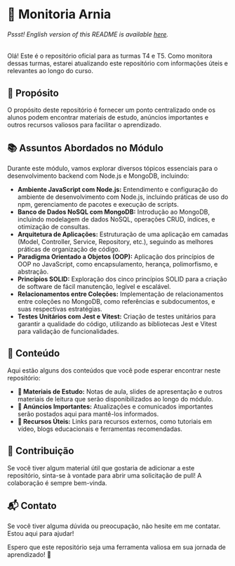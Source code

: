 # 🌟 Monitoria Arnia

###### _Pssst! English version of this README is available [here](./EN_US.md)._

Olá! Este é o repositório oficial para as turmas T4 e T5. Como monitora dessas turmas, estarei atualizando este repositório com informações úteis e relevantes ao longo do curso.

## 🎯 Propósito

O propósito deste repositório é fornecer um ponto centralizado onde os alunos podem encontrar materiais de estudo, anúncios importantes e outros recursos valiosos para facilitar o aprendizado.

## 📚 Assuntos Abordados no Módulo

Durante este módulo, vamos explorar diversos tópicos essenciais para o desenvolvimento backend com Node.js e MongoDB, incluindo:

- **Ambiente JavaScript com Node.js:** Entendimento e configuração do ambiente de desenvolvimento com Node.js, incluindo práticas de uso do npm, gerenciamento de pacotes e execução de scripts.
- **Banco de Dados NoSQL com MongoDB:** Introdução ao MongoDB, incluindo modelagem de dados NoSQL, operações CRUD, índices, e otimização de consultas.
- **Arquitetura de Aplicações:** Estruturação de uma aplicação em camadas (Model, Controller, Service, Repository, etc.), seguindo as melhores práticas de organização de código.
- **Paradigma Orientado a Objetos (OOP):** Aplicação dos princípios de OOP no JavaScript, como encapsulamento, herança, polimorfismo, e abstração.
- **Princípios SOLID:** Exploração dos cinco princípios SOLID para a criação de software de fácil manutenção, legível e escalável.
- **Relacionamentos entre Coleções:** Implementação de relacionamentos entre coleções no MongoDB, como referências e subdocumentos, e suas respectivas estratégias.
- **Testes Unitários com Jest e Vitest:** Criação de testes unitários para garantir a qualidade do código, utilizando as bibliotecas Jest e Vitest para validação de funcionalidades.

## 📂 Conteúdo

Aqui estão alguns dos conteúdos que você pode esperar encontrar neste repositório:

- **📘 Materiais de Estudo:** Notas de aula, slides de apresentação e outros materiais de leitura que serão disponibilizados ao longo do módulo.
- **📢 Anúncios Importantes:** Atualizações e comunicados importantes serão postados aqui para mantê-los informados.
- **🔗 Recursos Úteis:** Links para recursos externos, como tutoriais em vídeo, blogs educacionais e ferramentas recomendadas.

## 🤝 Contribuição

Se você tiver algum material útil que gostaria de adicionar a este repositório, sinta-se à vontade para abrir uma solicitação de pull! A colaboração é sempre bem-vinda.

## 📬 Contato

Se você tiver alguma dúvida ou preocupação, não hesite em me contatar. Estou aqui para ajudar!

Espero que este repositório seja uma ferramenta valiosa em sua jornada de aprendizado! 🚀
